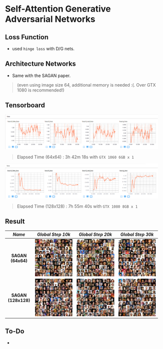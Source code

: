 # Self-Attention Generative Adversarial Networks

## Loss Function

* used ``hinge loss`` with D/G nets.

## Architecture Networks

* Same with the SAGAN paper.

> (even using image size 64, additional memory is needed :(. Over GTX 1080 is recommended!)

## Tensorboard

![result](./sagan_64_tb.png)

> Elapsed Time (64x64) : 3h 42m 18s with ``GTX 1060 6GB x 1``

![result](./sagan_128_tb.png)

> Elapsed Time (128x128) : 7h 55m 40s with ``GTX 1080 8GB x 1``

## Result

*Name* | *Global Step 10k* | *Global Step 20k* | *Global Step 30k*
:---: | :---: | :---: | :---:
**SAGAN (64x64)**     | ![img](./gen_img/64/train_00010000.png) | ![img](./gen_img/64/train_00020000.png) | ![img](./gen_img/64/train_00030000.png)
**SAGAN (128x128)**   | ![img](./gen_img/128/train_00010000.png) | ![img](./gen_img/128/train_00020000.png) | ![img](./gen_img/128/train_00030000.png)

## To-Do
* 

